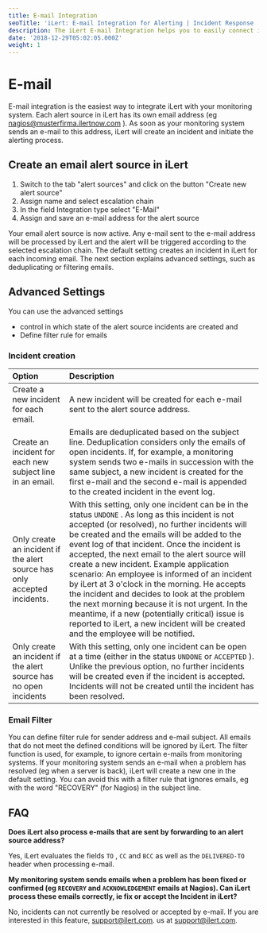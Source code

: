 ```yaml
---
title: E-mail Integration
seoTitle: 'iLert: E-mail Integration for Alerting | Incident Response | Uptime'
description: The iLert E-mail Integration helps you to easily connect iLert with E-mail.
date: '2018-12-29T05:02:05.000Z'
weight: 1
---
```


# E-mail

E-mail integration is the easiest way to integrate iLert with your monitoring system. Each alert source in iLert has its own email address \(eg nagios@musterfirma.ilertnow.com \). As soon as your monitoring system sends an e-mail to this address, iLert will create an incident and initiate the alerting process.

## Create an email alert source in iLert <a id="create-alarm-source"></a>

1. Switch to the tab "alert sources" and click on the button "Create new alert source"
2. Assign name and select escalation chain
3. In the field Integration type select "E-Mail"
4. Assign and save an e-mail address for the alert source

Your email alert source is now active. Any e-mail sent to the e-mail address will be processed by iLert and the alert will be triggered according to the selected escalation chain. The default setting creates an incident in iLert for each incoming email. The next section explains advanced settings, such as deduplicating or filtering emails.

## Advanced Settings <a id="advanced-settings"></a>

You can use the advanced settings

* control in which state of the alert source incidents are created and
* Define filter rule for emails

### Incident creation

| Option | Description |
| :--- | :--- |
| Create a new incident for each email. | A new incident will be created for each e-mail sent to the alert source address. |
| Create an incident for each new subject line in an email. | Emails are deduplicated based on the subject line. Deduplication considers only the emails of open incidents.     If, for example, a monitoring system sends two e-mails in succession with the same subject, a new incident is created for the first e-mail and the second e-mail is appended to the created incident in the event log. |
| Only create an incident if the alert source has only accepted incidents. | With this setting, only one incident can be in the status `UNDONE` . As long as this incident is not accepted \(or resolved\), no further incidents will be created and the emails will be added to the event log of that incident. Once the incident is accepted, the next email to the alert source will create a new incident.     Example application scenario: An employee is informed of an incident by iLert at 3 o'clock in the morning. He accepts the incident and decides to look at the problem the next morning because it is not urgent. In the meantime, if a new \(potentially critical\) issue is reported to iLert, a new incident will be created and the employee will be notified. |
| Only create an incident if the alert source has no open incidents | With this setting, only one incident can be open at a time \(either in the status `UNDONE` or `ACCEPTED` \). Unlike the previous option, no further incidents will be created even if the incident is accepted. Incidents will not be created until the incident has been resolved. |

### Email Filter

You can define filter rule for sender address and e-mail subject. All emails that do not meet the defined conditions will be ignored by iLert. The filter function is used, for example, to ignore certain e-mails from monitoring systems. If your monitoring system sends an e-mail when a problem has resolved \(eg when a server is back\), iLert will create a new one in the default setting. You can avoid this with a filter rule that ignores emails, eg with the word "RECOVERY" \(for Nagios\) in the subject line.

## FAQ <a id="faq"></a>

**Does iLert also process e-mails that are sent by forwarding to an alert source address?**

Yes, iLert evaluates the fields `TO` , `CC` and `BCC` as well as the `DELIVERED-TO` header when processing e-mail.

**My monitoring system sends emails when a problem has been fixed or confirmed \(eg `RECOVERY` and `ACKNOWLEDGEMENT` emails at Nagios\). Can iLert process these emails correctly, ie fix or accept the Incident in iLert?**

No, incidents can not currently be resolved or accepted by e-mail. If you are interested in this feature, [support@ilert.com](mailto:support@ilert.com). us at [support@ilert.com](support@ilert.com).

